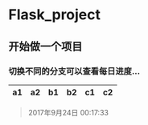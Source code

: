 # Flask_project
## 开始做一个项目
### 切换不同的分支可以查看每日进度...
|a1|a2|b1|b2|c1|c2|
|:---|:-|:---|:--|:--|:---|
 > 2017年9月24日 00:17:33
